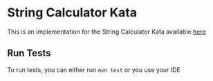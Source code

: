 # String Calculator Kata

This is an implementation for the String Calculator Kata available [here](https://kata-log.rocks/string-calculator-kata)

## Run Tests

To run tests, you can either run `mvn test` or you use your IDE
